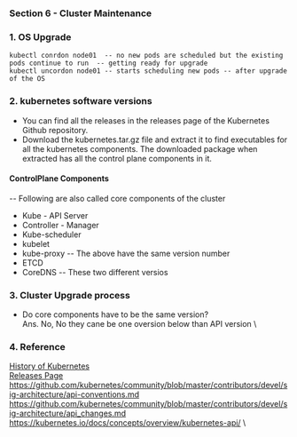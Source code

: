 ### Section 6 - Cluster Maintenance 
### 1. OS Upgrade
``` kubectl drain node01  -- evicts all the pods running on the node and not schedule any new pods  -- used before the upgrading OS
kubectl conrdon node01  -- no new pods are scheduled but the existing pods continue to run  -- getting ready for upgrade
kubectl uncordon node01 -- starts scheduling new pods -- after upgrade of the OS
```
### 2. kubernetes software versions
* You can find all the releases in the releases page of the Kubernetes Github repository.
* Download the kubernetes.tar.gz file and extract it to find executables for all the kubernetes components. The downloaded package when extracted has all the control plane components in it.
#### ControlPlane Components
-- Following are also called core components of the cluster
* Kube - API Server
* Controller - Manager
* Kube-scheduler
* kubelet
* kube-proxy
-- The above have the same version number
* ETCD 
* CoreDNS 
-- These two different versios
### 3. Cluster Upgrade process
* Do core components have to be the same version? \
Ans. No, No they cane be one oversion below than API version \

### 4. Reference

[History of Kubernetes](https://blog.risingstack.com/the-history-of-kubernetes/) \
[Releases Page](https://github.com/kubernetes/kubernetes/releases/) \
https://github.com/kubernetes/community/blob/master/contributors/devel/sig-architecture/api-conventions.md \
https://github.com/kubernetes/community/blob/master/contributors/devel/sig-architecture/api_changes.md \
https://kubernetes.io/docs/concepts/overview/kubernetes-api/ \


